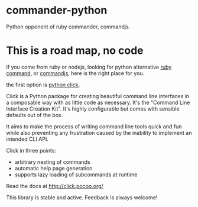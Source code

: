 # commander-python
Python opponent of ruby commander, commandjs.

# This is a road map, no code
If you come from ruby or nodejs, looking for python alternative [ruby command](https://github.com/commander-rb/commander), or [commandjs](https://github.com/tj/commander.js/), here is the right place for you.

the first option is [python click](https://github.com/pallets/click), 

Click is a Python package for creating beautiful command line interfaces
  in a composable way with as little code as necessary.  It's the "Command
  Line Interface Creation Kit".  It's highly configurable but comes with
  sensible defaults out of the box.

  It aims to make the process of writing command line tools quick and fun
  while also preventing any frustration caused by the inability to implement
  an intended CLI API.

  Click in three points:

  -   arbitrary nesting of commands
  -   automatic help page generation
  -   supports lazy loading of subcommands at runtime

  Read the docs at http://click.pocoo.org/

 This library is stable and active. Feedback is always welcome!
